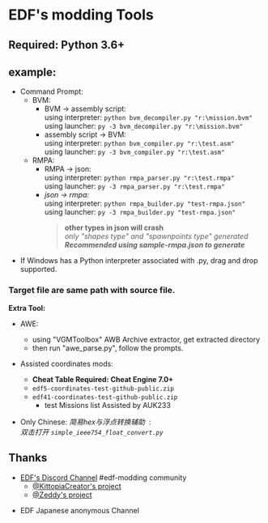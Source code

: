 # EDF's modding Tools

## Required: Python 3.6+

## example: ##   
- Command Prompt:
    - BVM:
        + BVM -> assembly script:  
        using interpreter: `python bvm_decompiler.py "r:\mission.bvm"`   
        using launcher: `py -3 bvm_decompiler.py "r:\mission.bvm"`   
        + assembly script -> BVM:  
        using interpreter: `python bvm_compiler.py "r:\test.asm"`  
        using launcher: `py -3 bvm_compiler.py "r:\test.asm"`  
    - RMPA:
        - RMPA -> json:  
        using interpreter: `python rmpa_parser.py "r:\test.rmpa"`   
        using launcher: `py -3 rmpa_parser.py "r:\test.rmpa"`   
        - *json -> rmpa:*  
        using interpreter: `python rmpa_builder.py "test-rmpa.json"`   
        using launcher: `py -3 rmpa_builder.py "test-rmpa.json"`   
            > **other types in json will crash**  
            > *only "shapes type" and "spawnpoints type" generated*  
            > ***Recommended using sample-rmpa.json to generate***   
- If Windows has a Python interpreter associated with .py, drag and drop supported.  


### Target file are same path with source file.
 **Extra Tool:**
- AWE:
    - using "VGMToolbox" AWB Archive extractor, get extracted directory
    - then run "awe_parse.py", follow the prompts.

- Assisted coordinates mods:
    - **Cheat Table Required: Cheat Engine 7.0+**
    - ``` edf5-coordinates-test-github-public.zip ```  
    - ``` edf41-coordinates-test-github-public.zip ```  
        - test Missions list Assisted by AUK233

- Only Chinese: _简易hex与浮点转换辅助_ &nbsp;:    
    _双击打开 `simple_ieee754_float_convert.py`_  

## Thanks
* [EDF's Discord Channel](https://discord.gg/bfGjgTM) #edf-modding community
    * [@KittopiaCreator's project](https://gitlab.com/kittopiacreator/edf-tools)  
    * [@Zeddy's project](https://github.com/zeddidragon/sgott)

- EDF Japanese anonymous Channel